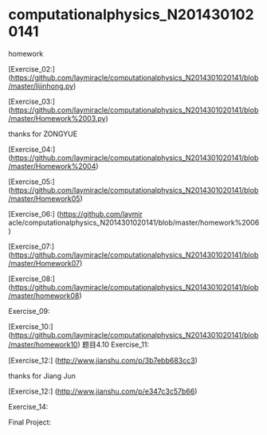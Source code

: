 # computationalphysics_N2014301020141
homework

[Exercise_02:] (https://github.com/laymiracle/computationalphysics_N2014301020141/blob/master/lijinhong.py)

[Exercise_03:] (https://github.com/laymiracle/computationalphysics_N2014301020141/blob/master/Homework%2003.py)

thanks for ZONGYUE

[Exercise_04:] (https://github.com/laymiracle/computationalphysics_N2014301020141/blob/master/Homework%2004)

[Exercise_05:] (https://github.com/laymiracle/computationalphysics_N2014301020141/blob/master/Homework05)

[Exercise_06:] (https://github.com/laymir
acle/computationalphysics_N2014301020141/blob/master/homework%2006)

[Exercise_07:] (https://github.com/laymiracle/computationalphysics_N2014301020141/blob/master/Homework07)

[Exercise_08:] (https://github.com/laymiracle/computationalphysics_N2014301020141/blob/master/homework08)

Exercise_09:

[Exercise_10:] (https://github.com/laymiracle/computationalphysics_N2014301020141/blob/master/homework10)
题目4.10
Exercise_11:

[Exercise_12:] (http://www.jianshu.com/p/3b7ebb683cc3)

thanks for Jiang Jun

[Exercise_12:] (http://www.jianshu.com/p/e347c3c57b66)

Exercise_14:

Final Project:
